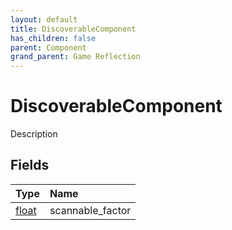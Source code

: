 ```yaml
---
layout: default
title: DiscoverableComponent
has_children: false
parent: Component
grand_parent: Game Reflection
---
```

# DiscoverableComponent
Description 

## Fields

| Type | Name |
|:----------|:--------------|
| [float](/riftbreaker-wiki/docs/game-reflection/components/float/) | scannable_factor |

